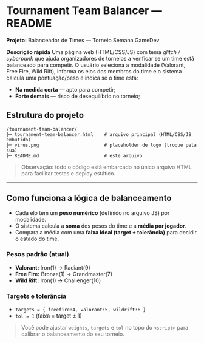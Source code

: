 # Tournament Team Balancer — README

**Projeto:** Balanceador de Times — Torneio Semana GameDev

**Descrição rápida**
Uma página web (HTML/CSS/JS) com tema *glitch / cyberpunk* que ajuda organizadores de torneios a verificar se um time está balanceado para competir. O usuário seleciona a modalidade (Valorant, Free Fire, Wild Rift), informa os elos dos membros do time e o sistema calcula uma pontuação/peso e indica se o time está:

* **Na medida certa** — apto para competir;
* **Forte demais** — risco de desequilíbrio no torneio;

## Estrutura do projeto

```
/tournament-team-balancer/
├─ tournament-team-balancer.html    # arquivo principal (HTML/CSS/JS embutido)
├─ virus.png                        # placeholder de logo (troque pela sua)
├─ README.md                        # este arquivo
```

> Observação: todo o código está embarcado no único arquivo HTML para facilitar testes e deploy estático.

---

## Como funciona a lógica de balanceamento

* Cada elo tem um **peso numérico** (definido no arquivo JS) por modalidade.
* O sistema calcula a **soma** dos pesos do time e a **média por jogador**.
* Compara a média com uma **faixa ideal (target ± tolerância)** para decidir o estado do time.

### Pesos padrão (atual)

* **Valorant:** Iron(1) → Radiant(9)
* **Free Fire:** Bronze(1) → Grandmaster(7)
* **Wild Rift:** Iron(1) → Challenger(10)

### Targets e tolerância

* `targets = { freefire:4, valorant:5, wildrift:6 }`
* `tol = 1` (faixa = target ± 1)

> Você pode ajustar `weights`, `targets` e `tol` no topo do `<script>` para calibrar o balanceamento do seu torneio.
